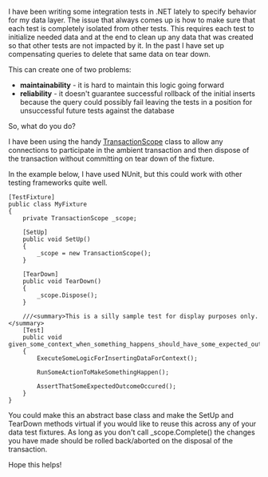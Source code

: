 I have been writing some integration tests in .NET lately to specify behavior for my data layer.  The issue that always comes up is how to make sure that each test is completely isolated from other tests.  This requires each test to initialize needed data and at the end to clean up any data that was created so that other tests are not impacted by it.  In the past I have set up compensating queries to delete that same data on tear down.  

This can create one of two problems:

* **maintainability** - it is hard to maintain this logic going forward
* **reliability** - it doesn't guarantee successful rollback of the initial inserts because the query could possibly fail leaving the tests in a position for unsuccessful future tests against the database

So, what do you do?

I have been using the handy [TransactionScope](http://msdn.microsoft.com/en-us/library/system.transactions.transactionscope.aspx) class to allow any connections to participate in the ambient transaction and then dispose of the transaction without committing on tear down of the fixture.  

In the example below, I have used NUnit, but this could work with other testing frameworks quite well.

	[TestFixture]
	public class MyFixture
	{
		private TransactionScope _scope;
	
		[SetUp]
		public void SetUp()
		{
			_scope = new TransactionScope();
		}
	
		[TearDown]
		public void TearDown()
		{
			_scope.Dispose();
		}
		
		///<summary>This is a silly sample test for display purposes only.</summary>
		[Test]
		public void given_some_context_when_something_happens_should_have_some_expected_outcome()
		{
			ExecuteSomeLogicForInsertingDataForContext();
			
			RunSomeActionToMakeSomethingHappen();
			
			AssertThatSomeExpectedOutcomeOccured();
		}
	}
	
You could make this an abstract base class and make the SetUp and TearDown methods virtual if you would like to reuse this across any of your data test fixtures.  As long as you don't call _scope.Complete() the changes you have made should be rolled back/aborted on the disposal of the transaction.

Hope this helps!